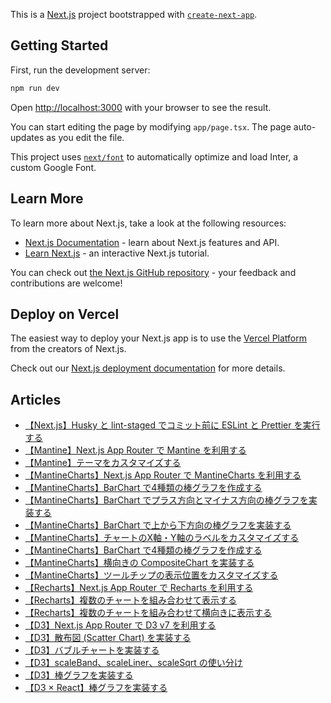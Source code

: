 This is a [Next.js](https://nextjs.org/) project bootstrapped with [`create-next-app`](https://github.com/vercel/next.js/tree/canary/packages/create-next-app).

## Getting Started

First, run the development server:

```bash
npm run dev
```

Open [http://localhost:3000](http://localhost:3000) with your browser to see the result.

You can start editing the page by modifying `app/page.tsx`. The page auto-updates as you edit the file.

This project uses [`next/font`](https://nextjs.org/docs/basic-features/font-optimization) to automatically optimize and load Inter, a custom Google Font.

## Learn More

To learn more about Next.js, take a look at the following resources:

- [Next.js Documentation](https://nextjs.org/docs) - learn about Next.js features and API.
- [Learn Next.js](https://nextjs.org/learn) - an interactive Next.js tutorial.

You can check out [the Next.js GitHub repository](https://github.com/vercel/next.js/) - your feedback and contributions are welcome!

## Deploy on Vercel

The easiest way to deploy your Next.js app is to use the [Vercel Platform](https://vercel.com/new?utm_medium=default-template&filter=next.js&utm_source=create-next-app&utm_campaign=create-next-app-readme) from the creators of Next.js.

Check out our [Next.js deployment documentation](https://nextjs.org/docs/deployment) for more details.

## Articles

- [【Next.js】Husky と lint-staged でコミット前に ESLint と Prettier を実行する](https://qiita.com/Yasushi-Mo/items/748d1a89334cf04ae7b1)
- [【Mantine】Next.js App Router で Mantine を利用する](https://qiita.com/Yasushi-Mo/items/3167fb2392e2e557d24b)
- [【Mantine】テーマをカスタマイズする](https://qiita.com/Yasushi-Mo/items/91b061d207a4c0e9a8ee)
- [【MantineCharts】Next.js App Router で MantineCharts を利用する](https://qiita.com/Yasushi-Mo/items/cb09c41b5fb9e79df48f)
- [【MantineCharts】BarChart で4種類の棒グラフを作成する](https://qiita.com/Yasushi-Mo/items/91fe3a4367af55d759a7)
- [【MantineCharts】BarChart でプラス方向とマイナス方向の棒グラフを実装する](https://qiita.com/Yasushi-Mo/items/8fe248c9b16b60ed249b)
- [【MantineCharts】BarChart で上から下方向の棒グラフを実装する](https://qiita.com/Yasushi-Mo/items/261d28be1046043de035)
- [【MantineCharts】チャートのX軸・Y軸のラベルをカスタマイズする](https://qiita.com/Yasushi-Mo/items/8fb08b6fd43f39650e05)
- [【MantineCharts】BarChart で4種類の棒グラフを作成する](https://qiita.com/Yasushi-Mo/items/91fe3a4367af55d759a7)
- [【MantineCharts】横向きの CompositeChart を実装する](https://qiita.com/Yasushi-Mo/items/a41acd34920d91553f98)
- [【MantineCharts】ツールチップの表示位置をカスタマイズする](https://qiita.com/Yasushi-Mo/items/3efcf223ea1479536c23)
- [【Recharts】Next.js App Router で Recharts を利用する](https://qiita.com/Yasushi-Mo/items/abccbdbeae4dc9ad50e1)
- [【Recharts】複数のチャートを組み合わせて表示する](https://qiita.com/Yasushi-Mo/items/cfb16b1f44059a24fc3d)
- [【Recharts】複数のチャートを組み合わせて横向きに表示する](https://qiita.com/Yasushi-Mo/items/20b41b662a23768cfacd)
- [【D3】Next.js App Router で D3 v7 を利用する](https://qiita.com/Yasushi-Mo/items/d3a831897bd695d442f6)
- [【D3】散布図 (Scatter Chart) を実装する](https://qiita.com/Yasushi-Mo/items/b02c500cfe10176368b0)
- [【D3】バブルチャートを実装する](https://qiita.com/Yasushi-Mo/items/fb2fc970b418ae0a52e8)
- [【D3】scaleBand、scaleLiner、scaleSqrt の使い分け](https://qiita.com/Yasushi-Mo/items/6c1ab0eba6eccc044ec1)
- [【D3】棒グラフを実装する](https://qiita.com/Yasushi-Mo/items/d77ed4585890dcc8ffc1)
- [【D3 × React】棒グラフを実装する](https://qiita.com/Yasushi-Mo/items/6c307652674ae2853b58)
